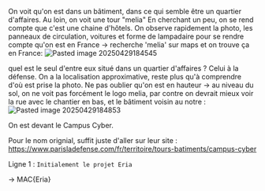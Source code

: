 On voit qu'on est dans un bâtiment, dans ce qui semble être un quartier d'affaires.
Au loin, on voit une tour "melia"
En cherchant un peu, on se rend compte que c'est une chaine d'hôtels.
On observe rapidement la photo, les panneaux de circulation, voitures et forme de lampadaire pour se rendre compte qu'on est en France -> recherche 'melia' sur maps et on trouve ça en France: 
![Pasted image 20250429184545](https://github.com/user-attachments/assets/f42933a6-9b66-46dd-84e9-8cc9e809ce03)

quel est le seul d'entre eux situé dans un quartier d'affaires ? Celui à la défense.
On a la localisation approximative, reste plus qu'à comprendre d'où est prise la photo. 
Ne pas oublier qu'on est en hauteur -> au niveau du sol, on ne voit pas forcément le logo melia, par contre on devrait mieux voir la rue avec le chantier en bas, et le bâtiment voisin au notre : 
![Pasted image 20250429184853](https://github.com/user-attachments/assets/a3c93e5e-0336-4526-9804-a905dfe5eede)

On est devant le Campus Cyber.

Pour le nom orignial, suffit juste d'aller sur leur site : https://www.parisladefense.com/fr/territoire/tours-batiments/campus-cyber

Ligne 1 : `Initialement le projet Eria`

-> MAC{Eria}
